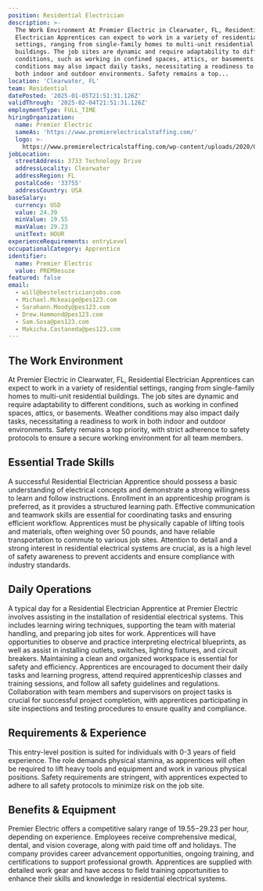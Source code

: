 ```yaml
---
position: Residential Electrician
description: >-
  The Work Environment At Premier Electric in Clearwater, FL, Residential
  Electrician Apprentices can expect to work in a variety of residential
  settings, ranging from single-family homes to multi-unit residential
  buildings. The job sites are dynamic and require adaptability to different
  conditions, such as working in confined spaces, attics, or basements. Weather
  conditions may also impact daily tasks, necessitating a readiness to work in
  both indoor and outdoor environments. Safety remains a top...
location: 'Clearwater, FL'
team: Residential
datePosted: '2025-01-05T21:51:31.126Z'
validThrough: '2025-02-04T21:51:31.126Z'
employmentType: FULL_TIME
hiringOrganization:
  name: Premier Electric
  sameAs: 'https://www.premierelectricalstaffing.com/'
  logo: >-
    https://www.premierelectricalstaffing.com/wp-content/uploads/2020/05/Premier-Electrical-Staffing-logo.png
jobLocation:
  streetAddress: 3733 Technology Drive
  addressLocality: Clearwater
  addressRegion: FL
  postalCode: '33755'
  addressCountry: USA
baseSalary:
  currency: USD
  value: 24.39
  minValue: 19.55
  maxValue: 29.23
  unitText: HOUR
experienceRequirements: entryLevel
occupationalCategory: Apprentice
identifier:
  name: Premier Electric
  value: PREM9esuze
featured: false
email:
  - will@bestelectricianjobs.com
  - Michael.Mckeaige@pes123.com
  - Sarahann.Moody@pes123.com
  - Drew.Hammond@pes123.com
  - Sam.Sosa@pes123.com
  - Makicha.Castaneda@pes123.com
---
```




## The Work Environment

At Premier Electric in Clearwater, FL, Residential Electrician Apprentices can expect to work in a variety of residential settings, ranging from single-family homes to multi-unit residential buildings. The job sites are dynamic and require adaptability to different conditions, such as working in confined spaces, attics, or basements. Weather conditions may also impact daily tasks, necessitating a readiness to work in both indoor and outdoor environments. Safety remains a top priority, with strict adherence to safety protocols to ensure a secure working environment for all team members.

## Essential Trade Skills

A successful Residential Electrician Apprentice should possess a basic understanding of electrical concepts and demonstrate a strong willingness to learn and follow instructions. Enrollment in an apprenticeship program is preferred, as it provides a structured learning path. Effective communication and teamwork skills are essential for coordinating tasks and ensuring efficient workflow. Apprentices must be physically capable of lifting tools and materials, often weighing over 50 pounds, and have reliable transportation to commute to various job sites. Attention to detail and a strong interest in residential electrical systems are crucial, as is a high level of safety awareness to prevent accidents and ensure compliance with industry standards.

## Daily Operations

A typical day for a Residential Electrician Apprentice at Premier Electric involves assisting in the installation of residential electrical systems. This includes learning wiring techniques, supporting the team with material handling, and preparing job sites for work. Apprentices will have opportunities to observe and practice interpreting electrical blueprints, as well as assist in installing outlets, switches, lighting fixtures, and circuit breakers. Maintaining a clean and organized workspace is essential for safety and efficiency. Apprentices are encouraged to document their daily tasks and learning progress, attend required apprenticeship classes and training sessions, and follow all safety guidelines and regulations. Collaboration with team members and supervisors on project tasks is crucial for successful project completion, with apprentices participating in site inspections and testing procedures to ensure quality and compliance.

## Requirements & Experience

This entry-level position is suited for individuals with 0-3 years of field experience. The role demands physical stamina, as apprentices will often be required to lift heavy tools and equipment and work in various physical positions. Safety requirements are stringent, with apprentices expected to adhere to all safety protocols to minimize risk on the job site.

## Benefits & Equipment

Premier Electric offers a competitive salary range of $19.55-$29.23 per hour, depending on experience. Employees receive comprehensive medical, dental, and vision coverage, along with paid time off and holidays. The company provides career advancement opportunities, ongoing training, and certifications to support professional growth. Apprentices are supplied with detailed work gear and have access to field training opportunities to enhance their skills and knowledge in residential electrical systems.
